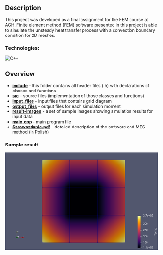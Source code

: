 ## Description
This project was developed as a final assignment for the FEM course at AGH.
Finite element method (FEM) software presented in this project is able to simulate the unsteady heat transfer process with a convection boundary condition for 2D meshes.

### Technologies:
![C++](https://img.shields.io/badge/c++-%2300599C.svg?style=for-the-badge&logo=c%2B%2B&logoColor=white)

## Overview
- **[include](./include/)** - this folder contains all header files (.h) with declarations of classes and functions
- **[src](./src/)** - source files (implementation of those classes and functions)
- **[input_files](./input_files/)** - input files that contains grid diagram
- **[output_files](./output_files/)** - output files for each simulation moment
- **[result-images](./results-images/)** - a set of sample images showing simulation results for input data
- **[main.cpp](./main.cpp)** - main program file
- **[Sprawozdanie.pdf](./Sprawozdanie.pdf)** - detailed description of the software and MES method (in Polish)

### Sample result
![sample result for test1 scenerio](/results-images/test1-0.png)
